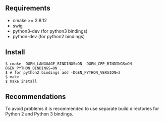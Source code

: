 ## Requirements

* cmake >= 2.8.12
* swig
* python3-dev (for python3 bindings)
* python-dev (for python2 bindings)

## Install

```
$ cmake -DGEN_LANGUAGE_BINDINGS=ON -DGEN_CPP_BINDINGS=ON -DGEN_PYTHON_BINDINGS=ON ..
$ # for python2 bindings add -DGEN_PYTHON_VERSION=2
$ make
$ make install
```

## Recommendations

To avoid problems it is recommended to use separate build directories for Python 2 and Python 3 bindings.
